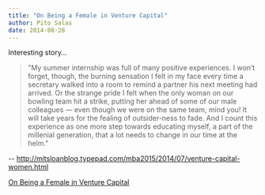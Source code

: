 ```yaml
---
title: "On Being a Female in Venture Capital"
author: Pito Salas
date: 2014-08-28
---
```




Interesting story…

> "My summer internship was full of many positive experiences. I won’t forget,
> though, the burning sensation I felt in my face every time a secretary
> walked into a room to remind a partner his next meeting had arrived. Or the
> strange pride I felt when the only woman on our bowling team hit a strike,
> putting her ahead of some of our male colleagues — even though we were on
> the same team, mind you! It will take years for the fealing of outsider-ness
> to fade. And I count this experience as one more step towards educating
> myself, a part of the millenial generation, that a lot needs to change in
> our time at the helm."  
>

-- http://mitsloanblog.typepad.com/mba2015/2014/07/venture-capital-women.html


[On Being a Female in Venture Capital](None)
